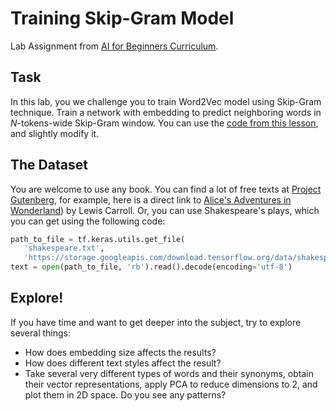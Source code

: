 # Training Skip-Gram Model

Lab Assignment from [AI for Beginners Curriculum](https://github.com/microsoft/ai-for-beginners).

## Task

In this lab, you we challenge you to train Word2Vec model using Skip-Gram technique. Train a network with embedding to predict neighboring words in $N$-tokens-wide Skip-Gram window. You can use the [code from this lesson](../CBoW-TF.ipynb), and slightly modify it.

## The Dataset

You are welcome to use any book. You can find a lot of free texts at [Project Gutenberg](https://www.gutenberg.org/), for example, here is a direct link to [Alice's Adventures in Wonderland](https://www.gutenberg.org/files/11/11-0.txt)) by Lewis Carroll. Or, you can use Shakespeare's plays, which you can get using the following code:

```python
path_to_file = tf.keras.utils.get_file(
   'shakespeare.txt', 
   'https://storage.googleapis.com/download.tensorflow.org/data/shakespeare.txt')
text = open(path_to_file, 'rb').read().decode(encoding='utf-8')
```

## Explore!

If you have time and want to get deeper into the subject, try to explore several things:

* How does embedding size affects the results?
* How does different text styles affect the result?
* Take several very different types of words and their synonyms, obtain their vector representations, apply PCA to reduce dimensions to 2, and plot them in 2D space. Do you see any patterns?
 